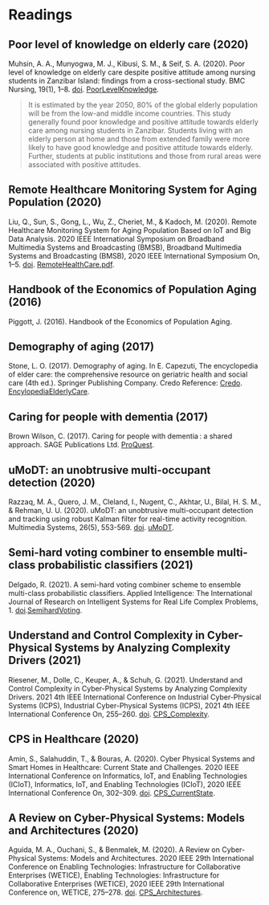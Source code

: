 # Readings

## Poor level of knowledge on elderly care (2020)

Muhsin, A. A., Munyogwa, M. J., Kibusi, S. M., & Seif, S. A. (2020). Poor level of knowledge on elderly care despite positive attitude among nursing students in Zanzibar Island: findings from a cross-sectional study. BMC Nursing, 19(1), 1–8. [doi](https://doi.org/10.1186/s12912-020-00488-w). [PoorLevelKnowledge](PoorLevelKnowledge.pdf).

> It is estimated by the year 2050, 80% of the global elderly population will be from the low-and middle income countries.
> This study generally found poor knowledge and positive attitude towards elderly care among nursing students in
Zanzibar. Students living with an elderly person at home and those from extended family were more likely to have
good knowledge and positive attitude towards elderly. Further, students at public institutions and those from
rural areas were associated with positive attitudes.

## Remote Healthcare Monitoring System for Aging Population (2020)

Liu, Q., Sun, S., Gong, L., Wu, Z., Cheriet, M., & Kadoch, M. (2020). Remote Healthcare Monitoring System for Aging Population Based on IoT and Big Data Analysis. 2020 IEEE International Symposium on Broadband Multimedia Systems and Broadcasting (BMSB), Broadband Multimedia Systems and Broadcasting (BMSB), 2020 IEEE International Symposium On, 1–5. [doi](https://doi.org/10.1109/BMSB49480.2020.9379817). [RemoteHealthCare.pdf](RemoteHealthCare.pdf).

## Handbook of the Economics of Population Aging (2016)

Piggott, J. (2016). Handbook of the Economics of Population Aging.

## Demography of aging (2017)

Stone, L. O. (2017). Demography of aging. In E. Capezuti, The encyclopedia of elder care: the comprehensive resource on geriatric health and social care (4th ed.). Springer Publishing Company. Credo Reference: [Credo](https://go.openathens.net/redirector/ncu.edu?url=https%3A%2F%2Fsearch.credoreference.com%2Fcontent%2Fentry%2Fspenelderc%2Fdemography_of_aging%2F0%3FinstitutionId%3D1633). [EncylopediaElderlyCare](EncylopediaElderlyCare.pdf).

## Caring for people with dementia (2017)

Brown Wilson, C. (2017). Caring for people with dementia : a shared approach. SAGE Publications Ltd. [ProQuest](https://ebookcentral.proquest.com/lib/ncent-ebooks/reader.action?docID=4864523).

## uMoDT: an unobtrusive multi-occupant detection (2020)

Razzaq, M. A., Quero, J. M., Cleland, I., Nugent, C., Akhtar, U., Bilal, H. S. M., & Rehman, U. U. (2020). uMoDT: an unobtrusive multi-occupant detection and tracking using robust Kalman filter for real-time activity recognition. Multimedia Systems, 26(5), 553-569. [doi](https://doi.org/10.1007/s00530-020-00664-7). [uMoDT](uMoDT.pdf).

## Semi-hard voting combiner to ensemble multi-class probabilistic classifiers (2021)

Delgado, R. (2021). A semi-hard voting combiner scheme to ensemble multi-class probabilistic classifiers. Applied Intelligence: The International Journal of Research on Intelligent Systems for Real Life Complex Problems, 1. [doi](https://doi.org/10.1007/s10489-021-02447-7).[SemihardVoting](SemihardVoting.pdf).

## Understand and Control Complexity in Cyber-Physical Systems by Analyzing Complexity Drivers (2021)

Riesener, M., Dolle, C., Keuper, A., & Schuh, G. (2021). Understand and Control Complexity in Cyber-Physical Systems by Analyzing Complexity Drivers. 2021 4th IEEE International Conference on Industrial Cyber-Physical Systems (ICPS), Industrial Cyber-Physical Systems (ICPS), 2021 4th IEEE International Conference On, 255–260. [doi](https://doi.org/10.1109/ICPS49255.2021.9468255). [CPS_Complexity](CPS_Complexity.pdf).

## CPS in Healthcare (2020)

Amin, S., Salahuddin, T., & Bouras, A. (2020). Cyber Physical Systems and Smart Homes in Healthcare: Current State and Challenges. 2020 IEEE International Conference on Informatics, IoT, and Enabling Technologies (ICIoT), Informatics, IoT, and Enabling Technologies (ICIoT), 2020 IEEE International Conference On, 302–309. [doi](https://doi.org/10.1109/ICIoT48696.2020.9089638). [CPS_CurrentState](CPS_CurrentState.pdf).

## A Review on Cyber-Physical Systems: Models and Architectures (2020)

Aguida, M. A., Ouchani, S., & Benmalek, M. (2020). A Review on Cyber-Physical Systems: Models and Architectures. 2020 IEEE 29th International Conference on Enabling Technologies: Infrastructure for Collaborative Enterprises (WETICE), Enabling Technologies: Infrastructure for Collaborative Enterprises (WETICE), 2020 IEEE 29th International Conference on, WETICE, 275–278. [doi](https://doi.org/10.1109/WETICE49692.2020.00060). [CPS_Architectures](CPS_Architectures.pdf).